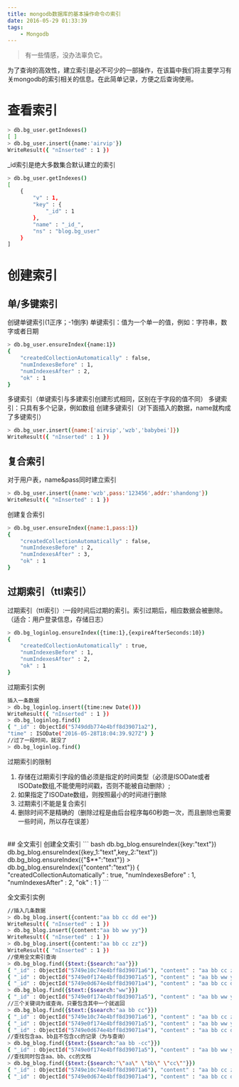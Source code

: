 ```yaml
---
title: mongodb数据库的基本操作命令の索引
date: 2016-05-29 01:33:39
tags:
    - Mongodb
---
```


> 有一些情感，没办法辜负它。

为了查询的高效性，建立索引是必不可少的一部操作，在该篇中我们将主要学习有关mongodb的索引相关的信息。在此简单记录，方便之后查询使用。

<!-- more -->

# 查看索引
``` bash
> db.bg_user.getIndexes()
[ ]
> db.bg_user.insert({name:'airvip'})
WriteResult({ "nInserted" : 1 })
```

_id索引是绝大多数集合默认建立的索引
``` bash
> db.bg_user.getIndexes()
[
	{
		"v" : 1,
		"key" : {
			"_id" : 1
		},
		"name" : "_id_",
		"ns" : "blog.bg_user"
	}
]
```
# 创建索引

## 单/多键索引
创键单键索引(1正序；-1倒序)
单键索引：值为一个单一的值，例如：字符串，数字或者日期
``` bash
> db.bg_user.ensureIndex({name:1})
{
	"createdCollectionAutomatically" : false,
	"numIndexesBefore" : 1,
	"numIndexesAfter" : 2,
	"ok" : 1
}
```

多键索引（单键索引与多建索引创建形式相同，区别在于字段的值不同）
多键索引：只具有多个记录，例如数组
创建多键索引（对下面插入的数据，name就构成了多键索引）
``` bash
> db.bg_user.insert({name:['airvip','wzb','babybei']})
WriteResult({ "nInserted" : 1 })
```

## 复合索引
对于用户表，name&pass同时建立索引
``` bash
> db.bg_user.insert({name:'wzb',pass:'123456',addr:'shandong'})
WriteResult({ "nInserted" : 1 })
```
创建复合索引
``` bash
> db.bg_user.ensureIndex({name:1,pass:1})
{
	"createdCollectionAutomatically" : false,
	"numIndexesBefore" : 2,
	"numIndexesAfter" : 3,
	"ok" : 1
}
```

## 过期索引（ttl索引）
过期索引（ttl索引）:一段时间后过期的索引。索引过期后，相应数据会被删除。（适合：用户登录信息，存储日志）
``` bash
> db.bg_loginlog.ensureIndex({time:1},{expireAfterSeconds:10})
{
	"createdCollectionAutomatically" : true,
	"numIndexesBefore" : 1,
	"numIndexesAfter" : 2,
	"ok" : 1
}
```
过期索引实例
``` bash
插入一条数据
> db.bg_loginlog.insert({time:new Date()})
WriteResult({ "nInserted" : 1 })
> db.bg_loginlog.find()
{ "_id" : ObjectId("5749ddb774e4bff8d39071a2"), 
"time" : ISODate("2016-05-28T18:04:39.927Z") }
//过了一段时间，就没了
> db.bg_loginlog.find()
```

过期索引的限制
1. 存储在过期索引字段的值必须是指定的时间类型（必须是ISODate或者ISODate数组,不能使用时间戳，否则不能被自动删除）;
2. 如果指定了ISODate数组，则按照最小的时间进行删除
3. 过期索引不能是复合索引
4. 删除时间不是精确的（删除过程是由后台程序每60秒跑一次，而且删除也需要一些时间，所以存在误差）

<br/>
## 全文索引
创建全文索引
``` bash
db.bg_blog.ensureIndex({key:"text"})
db.bg_blog.ensureIndex({key_1:"text",key_2:"text"})
db.bg_blog.ensureIndex({"$**":"text"})
> db.bg_blog.ensureIndex({"content":"text"})
{
	"createdCollectionAutomatically" : true,
	"numIndexesBefore" : 1,
	"numIndexesAfter" : 2,
	"ok" : 1
}
```

全文索引实例
``` bash
//插入几条数据
> db.bg_blog.insert({content:"aa bb cc dd ee"})
WriteResult({ "nInserted" : 1 })
> db.bg_blog.insert({content:"aa bb ww yy"})
WriteResult({ "nInserted" : 1 })
> db.bg_blog.insert({content:"aa bb cc zz"})
WriteResult({ "nInserted" : 1 })
//使用全文索引查询
> db.bg_blog.find({$text:{$search:"aa"}})
{ "_id" : ObjectId("5749e10c74e4bff8d39071a6"), "content" : "aa bb cc zz" }
{ "_id" : ObjectId("5749e0f174e4bff8d39071a5"), "content" : "aa bb ww yy" }
{ "_id" : ObjectId("5749e0d674e4bff8d39071a4"), "content" : "aa bb cc dd ee" }
> db.bg_blog.find({$text:{$search:"ww"}})
{ "_id" : ObjectId("5749e0f174e4bff8d39071a5"), "content" : "aa bb ww yy" }
//三个关键词为或查询，只要包含其中一个就返回
> db.bg_blog.find({$text:{$search:"aa bb cc"}})
{ "_id" : ObjectId("5749e10c74e4bff8d39071a6"), "content" : "aa bb cc zz" }
{ "_id" : ObjectId("5749e0f174e4bff8d39071a5"), "content" : "aa bb ww yy" }
{ "_id" : ObjectId("5749e0d674e4bff8d39071a4"), "content" : "aa bb cc dd ee" }
//查找包含aa、bb且不包含cc的记录（为与查询）
> db.bg_blog.find({$text:{$search:"aa bb -cc"}})
{ "_id" : ObjectId("5749e0f174e4bff8d39071a5"), "content" : "aa bb ww yy" }
//查找同时包含aa、bb、cc的文档
> db.bg_blog.find({$text:{$search:"\"aa\" \"bb\" \"cc\""}})
{ "_id" : ObjectId("5749e10c74e4bff8d39071a6"), "content" : "aa bb cc zz" }
{ "_id" : ObjectId("5749e0d674e4bff8d39071a4"), "content" : "aa bb cc dd ee" }
```